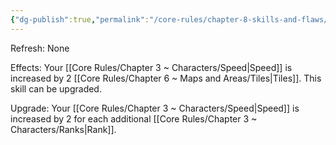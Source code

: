 ```yaml
---
{"dg-publish":true,"permalink":"/core-rules/chapter-8-skills-and-flaws/skill-list/agility/rank-1/speed-boost/"}
---
```


Refresh: None

Effects:
Your [[Core Rules/Chapter 3 ~ Characters/Speed\|Speed]] is increased by 2 [[Core Rules/Chapter 6 ~ Maps and Areas/Tiles\|Tiles]].
This skill can be upgraded.

Upgrade:
Your [[Core Rules/Chapter 3 ~ Characters/Speed\|Speed]] is increased by 2 for each additional [[Core Rules/Chapter 3 ~ Characters/Ranks\|Rank]].
